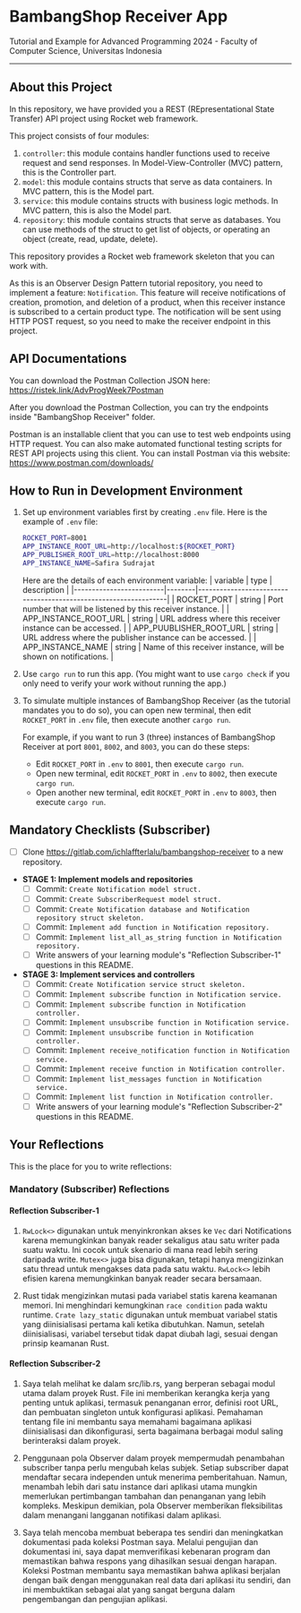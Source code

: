 # BambangShop Receiver App
Tutorial and Example for Advanced Programming 2024 - Faculty of Computer Science, Universitas Indonesia

---

## About this Project
In this repository, we have provided you a REST (REpresentational State Transfer) API project using Rocket web framework.

This project consists of four modules:
1.  `controller`: this module contains handler functions used to receive request and send responses.
    In Model-View-Controller (MVC) pattern, this is the Controller part.
2.  `model`: this module contains structs that serve as data containers.
    In MVC pattern, this is the Model part.
3.  `service`: this module contains structs with business logic methods.
    In MVC pattern, this is also the Model part.
4.  `repository`: this module contains structs that serve as databases.
    You can use methods of the struct to get list of objects, or operating an object (create, read, update, delete).

This repository provides a Rocket web framework skeleton that you can work with.

As this is an Observer Design Pattern tutorial repository, you need to implement a feature: `Notification`.
This feature will receive notifications of creation, promotion, and deletion of a product, when this receiver instance is subscribed to a certain product type.
The notification will be sent using HTTP POST request, so you need to make the receiver endpoint in this project.

## API Documentations

You can download the Postman Collection JSON here: https://ristek.link/AdvProgWeek7Postman

After you download the Postman Collection, you can try the endpoints inside "BambangShop Receiver" folder.

Postman is an installable client that you can use to test web endpoints using HTTP request.
You can also make automated functional testing scripts for REST API projects using this client.
You can install Postman via this website: https://www.postman.com/downloads/

## How to Run in Development Environment
1.  Set up environment variables first by creating `.env` file.
    Here is the example of `.env` file:
    ```bash
    ROCKET_PORT=8001
    APP_INSTANCE_ROOT_URL=http://localhost:${ROCKET_PORT}
    APP_PUBLISHER_ROOT_URL=http://localhost:8000
    APP_INSTANCE_NAME=Safira Sudrajat
    ```
    Here are the details of each environment variable:
    | variable                | type   | description                                                     |
    |-------------------------|--------|-----------------------------------------------------------------|
    | ROCKET_PORT             | string | Port number that will be listened by this receiver instance.    |
    | APP_INSTANCE_ROOT_URL   | string | URL address where this receiver instance can be accessed.       |
    | APP_PUUBLISHER_ROOT_URL | string | URL address where the publisher instance can be accessed.       |
    | APP_INSTANCE_NAME       | string | Name of this receiver instance, will be shown on notifications. |
2.  Use `cargo run` to run this app.
    (You might want to use `cargo check` if you only need to verify your work without running the app.)
3.  To simulate multiple instances of BambangShop Receiver (as the tutorial mandates you to do so),
    you can open new terminal, then edit `ROCKET_PORT` in `.env` file, then execute another `cargo run`.

    For example, if you want to run 3 (three) instances of BambangShop Receiver at port `8001`, `8002`, and `8003`, you can do these steps:
    -   Edit `ROCKET_PORT` in `.env` to `8001`, then execute `cargo run`.
    -   Open new terminal, edit `ROCKET_PORT` in `.env` to `8002`, then execute `cargo run`.
    -   Open another new terminal, edit `ROCKET_PORT` in `.env` to `8003`, then execute `cargo run`.

## Mandatory Checklists (Subscriber)
-   [ ] Clone https://gitlab.com/ichlaffterlalu/bambangshop-receiver to a new repository.
-   **STAGE 1: Implement models and repositories**
    -   [ ] Commit: `Create Notification model struct.`
    -   [ ] Commit: `Create SubscriberRequest model struct.`
    -   [ ] Commit: `Create Notification database and Notification repository struct skeleton.`
    -   [ ] Commit: `Implement add function in Notification repository.`
    -   [ ] Commit: `Implement list_all_as_string function in Notification repository.`
    -   [ ] Write answers of your learning module's "Reflection Subscriber-1" questions in this README.
-   **STAGE 3: Implement services and controllers**
    -   [ ] Commit: `Create Notification service struct skeleton.`
    -   [ ] Commit: `Implement subscribe function in Notification service.`
    -   [ ] Commit: `Implement subscribe function in Notification controller.`
    -   [ ] Commit: `Implement unsubscribe function in Notification service.`
    -   [ ] Commit: `Implement unsubscribe function in Notification controller.`
    -   [ ] Commit: `Implement receive_notification function in Notification service.`
    -   [ ] Commit: `Implement receive function in Notification controller.`
    -   [ ] Commit: `Implement list_messages function in Notification service.`
    -   [ ] Commit: `Implement list function in Notification controller.`
    -   [ ] Write answers of your learning module's "Reflection Subscriber-2" questions in this README.

## Your Reflections
This is the place for you to write reflections:

### Mandatory (Subscriber) Reflections

#### Reflection Subscriber-1
1. `RwLock<>` digunakan untuk menyinkronkan akses ke `Vec` dari Notifications karena memungkinkan banyak reader sekaligus atau satu writer pada suatu waktu. Ini cocok untuk skenario di mana read lebih sering daripada write.
`Mutex<>` juga bisa digunakan, tetapi hanya mengizinkan satu thread untuk mengakses data pada satu waktu. `RwLock<>` lebih efisien karena memungkinkan banyak reader secara bersamaan.

2. Rust tidak mengizinkan mutasi pada variabel statis karena keamanan memori. Ini menghindari kemungkinan `race condition` pada waktu runtime.
`Crate lazy_static` digunakan untuk membuat variabel statis yang diinisialisasi pertama kali ketika dibutuhkan. Namun, setelah diinisialisasi, variabel tersebut tidak dapat diubah lagi, sesuai dengan prinsip keamanan Rust.

#### Reflection Subscriber-2
1. Saya telah melihat ke dalam src/lib.rs, yang berperan sebagai modul utama dalam proyek Rust. File ini memberikan kerangka kerja yang penting untuk aplikasi, termasuk penanganan error, definisi root URL, dan pembuatan singleton untuk konfigurasi aplikasi. Pemahaman tentang file ini membantu saya memahami bagaimana aplikasi diinisialisasi dan dikonfigurasi, serta bagaimana berbagai modul saling berinteraksi dalam proyek.

2. Penggunaan pola Observer dalam proyek mempermudah penambahan subscriber tanpa perlu mengubah kelas subjek. Setiap subscriber dapat mendaftar secara independen untuk menerima pemberitahuan. Namun, menambah lebih dari satu instance dari aplikasi utama mungkin memerlukan pertimbangan tambahan dan penanganan yang lebih kompleks. Meskipun demikian, pola Observer memberikan fleksibilitas dalam menangani langganan notifikasi dalam aplikasi.

3. Saya telah mencoba membuat beberapa tes sendiri dan meningkatkan dokumentasi pada koleksi Postman saya. Melalui pengujian dan dokumentasi ini, saya dapat memverifikasi kebenaran program dan memastikan bahwa respons yang dihasilkan sesuai dengan harapan. Koleksi Postman membantu saya memastikan bahwa aplikasi berjalan dengan baik dengan menggunakan real data dari aplikasi itu sendiri, dan ini membuktikan sebagai alat yang sangat berguna dalam pengembangan dan pengujian aplikasi.
